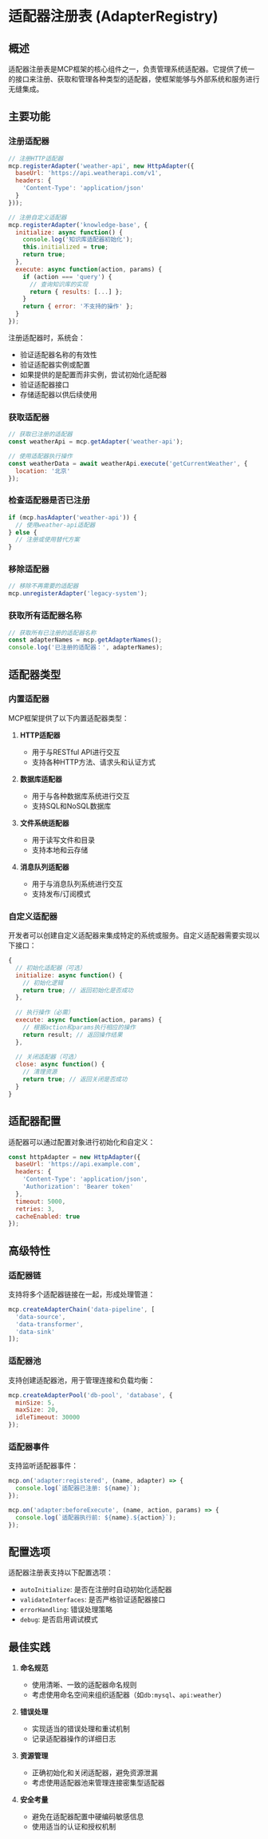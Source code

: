 # 适配器注册表 (AdapterRegistry)

## 概述

适配器注册表是MCP框架的核心组件之一，负责管理系统适配器。它提供了统一的接口来注册、获取和管理各种类型的适配器，使框架能够与外部系统和服务进行无缝集成。

## 主要功能

### 注册适配器

```javascript
// 注册HTTP适配器
mcp.registerAdapter('weather-api', new HttpAdapter({
  baseUrl: 'https://api.weatherapi.com/v1',
  headers: {
    'Content-Type': 'application/json'
  }
}));

// 注册自定义适配器
mcp.registerAdapter('knowledge-base', {
  initialize: async function() {
    console.log('知识库适配器初始化');
    this.initialized = true;
    return true;
  },
  execute: async function(action, params) {
    if (action === 'query') {
      // 查询知识库的实现
      return { results: [...] };
    }
    return { error: '不支持的操作' };
  }
});
```

注册适配器时，系统会：
- 验证适配器名称的有效性
- 验证适配器实例或配置
- 如果提供的是配置而非实例，尝试初始化适配器
- 验证适配器接口
- 存储适配器以供后续使用

### 获取适配器

```javascript
// 获取已注册的适配器
const weatherApi = mcp.getAdapter('weather-api');

// 使用适配器执行操作
const weatherData = await weatherApi.execute('getCurrentWeather', {
  location: '北京'
});
```

### 检查适配器是否已注册

```javascript
if (mcp.hasAdapter('weather-api')) {
  // 使用weather-api适配器
} else {
  // 注册或使用替代方案
}
```

### 移除适配器

```javascript
// 移除不再需要的适配器
mcp.unregisterAdapter('legacy-system');
```

### 获取所有适配器名称

```javascript
// 获取所有已注册的适配器名称
const adapterNames = mcp.getAdapterNames();
console.log('已注册的适配器：', adapterNames);
```

## 适配器类型

### 内置适配器

MCP框架提供了以下内置适配器类型：

1. **HTTP适配器**
   - 用于与RESTful API进行交互
   - 支持各种HTTP方法、请求头和认证方式

2. **数据库适配器**
   - 用于与各种数据库系统进行交互
   - 支持SQL和NoSQL数据库

3. **文件系统适配器**
   - 用于读写文件和目录
   - 支持本地和云存储

4. **消息队列适配器**
   - 用于与消息队列系统进行交互
   - 支持发布/订阅模式

### 自定义适配器

开发者可以创建自定义适配器来集成特定的系统或服务。自定义适配器需要实现以下接口：

```javascript
{
  // 初始化适配器（可选）
  initialize: async function() {
    // 初始化逻辑
    return true; // 返回初始化是否成功
  },
  
  // 执行操作（必需）
  execute: async function(action, params) {
    // 根据action和params执行相应的操作
    return result; // 返回操作结果
  },
  
  // 关闭适配器（可选）
  close: async function() {
    // 清理资源
    return true; // 返回关闭是否成功
  }
}
```

## 适配器配置

适配器可以通过配置对象进行初始化和自定义：

```javascript
const httpAdapter = new HttpAdapter({
  baseUrl: 'https://api.example.com',
  headers: {
    'Content-Type': 'application/json',
    'Authorization': 'Bearer token'
  },
  timeout: 5000,
  retries: 3,
  cacheEnabled: true
});
```

## 高级特性

### 适配器链

支持将多个适配器链接在一起，形成处理管道：

```javascript
mcp.createAdapterChain('data-pipeline', [
  'data-source',
  'data-transformer',
  'data-sink'
]);
```

### 适配器池

支持创建适配器池，用于管理连接和负载均衡：

```javascript
mcp.createAdapterPool('db-pool', 'database', {
  minSize: 5,
  maxSize: 20,
  idleTimeout: 30000
});
```

### 适配器事件

支持监听适配器事件：

```javascript
mcp.on('adapter:registered', (name, adapter) => {
  console.log(`适配器已注册: ${name}`);
});

mcp.on('adapter:beforeExecute', (name, action, params) => {
  console.log(`适配器执行前: ${name}.${action}`);
});
```

## 配置选项

适配器注册表支持以下配置选项：

- `autoInitialize`: 是否在注册时自动初始化适配器
- `validateInterfaces`: 是否严格验证适配器接口
- `errorHandling`: 错误处理策略
- `debug`: 是否启用调试模式

## 最佳实践

1. **命名规范**
   - 使用清晰、一致的适配器命名规则
   - 考虑使用命名空间来组织适配器（如`db:mysql`、`api:weather`）

2. **错误处理**
   - 实现适当的错误处理和重试机制
   - 记录适配器操作的详细日志

3. **资源管理**
   - 正确初始化和关闭适配器，避免资源泄漏
   - 考虑使用适配器池来管理连接密集型适配器

4. **安全考量**
   - 避免在适配器配置中硬编码敏感信息
   - 使用适当的认证和授权机制